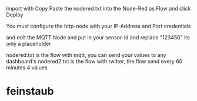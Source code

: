 Import with Copy Paste the nodered.txt into the Node-Red as Flow and click Deploy

You must configure the http-node with your IP-Address and Port credentials 

and edit the MQTT Node and put in your sensor-id and replace "123456" its only a placeholder


nodered.txt is the flow with mqtt, you can send your values to any dashboard's
nodered2.txt is the flow with twitter, the flow send every 60 minutes 4 values

# feinstaub
